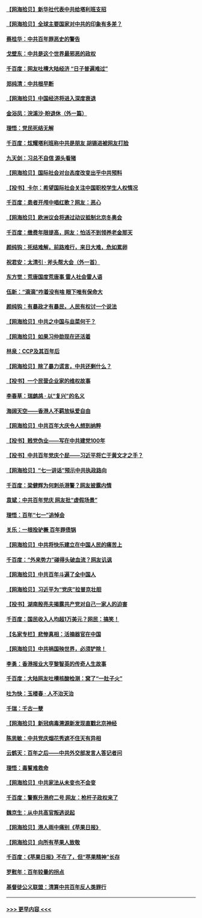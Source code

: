 #### [【网海拾贝】新华社代表中共给塔利班支招](../pages/nsc993/n13087892.md?t=07150151) 
#### [【网海拾贝】全球主要国家对中共的印象有多差？](../pages/nsc993/n13085788.md?t=07150151) 
#### [蔡桂华：中共百年罪恶史的警告](../pages/nsc993/n13085715.md?t=07150151) 
#### [戈壁东：中共是这个世界最邪恶的政权](../pages/nsc993/n13085641.md?t=07150151) 
#### [千百度：网友吐槽大陆经济 “日子普遍难过”](../pages/nsc993/n13085475.md?t=07150151) 
#### [郑纯清：中共根早断](../pages/nsc993/n13084579.md?t=07150151) 
#### [【网海拾贝】中国经济将进入深度衰退](../pages/nsc993/n13082552.md?t=07150151) 
#### [金浴凤：浣溪沙·盼退休（外一篇）](../pages/nsc993/n13081560.md?t=07150151) 
#### [理悟：党民死结无解](../pages/nsc993/n13081552.md?t=07150151) 
#### [千百度：炫耀塔利班称中共是朋友  胡锡进被网友打脸](../pages/nsc993/n13081538.md?t=07150151) 
#### [九天剑：习总不自信 源头看猪](../pages/nsc993/n13081197.md?t=07150151) 
#### [【网海拾贝】国际社会对台态度改变出乎中共预料](../pages/nsc993/n13080968.md?t=07150151) 
#### [【投书】卡尔：希望国际社会关注中国职校学生人权情况](../pages/nsc993/n13080410.md?t=07150151) 
#### [千百度：患者开颅中唱红歌？网友：恶心](../pages/nsc993/n13080377.md?t=07150151) 
#### [【网海拾贝】欧洲议会将通过动议抵制北京冬奥会](../pages/nsc993/n13078156.md?t=07150151) 
#### [千百度：缴费年限提高，网友：怕活不到领养老金那天](../pages/nsc993/n13078088.md?t=07150151) 
#### [颜纯钩：死结难解，前路难行，来日大难，危如累卵](../pages/nsc993/n13077179.md?t=07150151) 
#### [祝君安：太清引 · 斧头帮大会（外一首）](../pages/nsc993/n13077162.md?t=07150151) 
#### [东方觉：荒唐国度荒唐事 雷人社会雷人语](../pages/nsc993/n13075917.md?t=07150151) 
#### [伍新：“滴滴”咋着没有啥 眼下唯有保命大](../pages/nsc993/n13075894.md?t=07150151) 
#### [颜纯钩：有暴政才有暴民，人民有权讨一个说法](../pages/nsc993/n13075734.md?t=07150151) 
#### [【网海拾贝】中共之中国与韭菜何干？](../pages/nsc993/n13075428.md?t=07150151) 
#### [【网海拾贝】如果习仲勋现在还活着](../pages/nsc993/n13073410.md?t=07150151) 
#### [林泉：CCP及其百年后](../pages/nsc993/n13073226.md?t=07150151) 
#### [【网海拾贝】除了暴力谎言，中共还剩什么？](../pages/nsc993/n13071082.md?t=07150151) 
#### [【投书】一个民营企业家的维权故事](../pages/nsc993/n13070932.md?t=07150151) 
#### [李春草：瑞鹧鸪 · 以“复兴”的名义](../pages/nsc993/n13069984.md?t=07150151) 
#### [海阔天空——香港人不羁放纵爱自由](../pages/nsc993/n13069407.md?t=07150151) 
#### [【网海拾贝】中共百年大庆令人想到纳粹](../pages/nsc993/n13068483.md?t=07150151) 
#### [【投书】贱党伪业——写在中共建党100年](../pages/nsc993/n13067843.md?t=07150151) 
#### [【投书】中共百年党庆个屁——习近平将亡于黄文才之手？](../pages/nsc993/n13067425.md?t=07150151) 
#### [【网海拾贝】“七一讲话”预示中共执政路向](../pages/nsc993/n13066434.md?t=07150151) 
#### [千百度：梁健辉为何刺杀港警？网友披露内情](../pages/nsc993/n13066979.md?t=07150151) 
#### [袁斌：中共百年党庆 网友批“虚假场景”](../pages/nsc993/n13066385.md?t=07150151) 
#### [理悟：百年“七一”追悼会](../pages/nsc993/n13066106.md?t=07150151) 
#### [关乐：一根拴驴橛 百年罪债锅](../pages/nsc993/n13066089.md?t=07150151) 
#### [【网海拾贝】中共将快乐建立在中国人民的痛苦上](../pages/nsc993/n13064939.md?t=07150151) 
#### [千百度：“外来势力”碰得头破血流？网友讥讽](../pages/nsc993/n13064878.md?t=07150151) 
#### [【网海拾贝】中共百年斗遍了全中国人](../pages/nsc993/n13060020.md?t=07150151) 
#### [【网海拾贝】习近平为“党庆”拉普京壮胆](../pages/nsc993/n13057781.md?t=07150151) 
#### [【投书】湖南殷亮夫揭露共产党对自己一家人的迫害](../pages/nsc993/n13057744.md?t=07150151) 
#### [千百度：国民收入人均超1万美元？网民：搞笑！](../pages/nsc993/n13057692.md?t=07150151) 
#### [【名家专栏】悲惨真相：活摘器官在中国](../pages/nsc993/n13056611.md?t=07150151) 
#### [【网海拾贝】中共祸国殃世界，必须铲除！](../pages/nsc993/n13056011.md?t=07150151) 
#### [李勇：香港报业大亨黎智英的传奇人生故事](../pages/nsc993/n13055258.md?t=07150151) 
#### [千百度：大陆网友吐槽核酸检测：窝了“一肚子火”](../pages/nsc993/n13055194.md?t=07150151) 
#### [吐为快：玉楼春 · 人不治天治](../pages/nsc993/n13054028.md?t=07150151) 
#### [千瑞：千古一孽](../pages/nsc993/n13054016.md?t=07150151) 
#### [【网海拾贝】新冠病毒溯源新发现直戳北京神经](../pages/nsc993/n13052425.md?t=07150151) 
#### [陈思敏：中共党庆烟花秀遮不住天有异相](../pages/nsc993/n13052020.md?t=07150151) 
#### [云鹤天：百年之后——中共外交部发言人答记者问](../pages/nsc993/n13051604.md?t=07150151) 
#### [理悟：毒誓难救命](../pages/nsc993/n13051601.md?t=07150151) 
#### [【网海拾贝】中共家法从未变也不会变](../pages/nsc993/n13050366.md?t=07150151) 
#### [千百度：警察升港府二号 网友：枪杆子政权来了](../pages/nsc993/n13050261.md?t=07150151) 
#### [魏京生：从中共高官叛逃说起](../pages/nsc993/n13048997.md?t=07150151) 
#### [【网海拾贝】港人雨中痛别《苹果日报》](../pages/nsc993/n13048941.md?t=07150151) 
#### [【网海拾贝】向所有苹果人致敬](../pages/nsc993/n13046795.md?t=07150151) 
#### [千百度：《苹果日报》不在了，但“苹果精神”长存](../pages/nsc993/n13046703.md?t=07150151) 
#### [罗慰年：百年较量的拐点](../pages/nsc993/n13046542.md?t=07150151) 
#### [基督徒公义联盟：清算中共百年反人类罪行](../pages/nsc993/n13046499.md?t=07150151) 

----
#### [ >>> 更早内容 <<< ](../indexes/nsc993-earlier.md)
